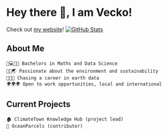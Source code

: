 # Hey there 👋, I am Vecko!
Check out [my website](www.vecko.me)!
[![GitHub Stats](https://github-readme-stats.vercel.app/api?username=VeckoTheGecko&show_icons=true&theme=gotham&hide_border=true&count_private=true)](https://github.com/anuraghazra/github-readme-stats)

<!-- Insert geospatial GIF here -->
## About Me
```
🧮💻👨‍💻 Bachelors in Maths and Data Science
🌲🌊🌏 Passionate about the environment and sustainability
🌱🌱🌱 Chasing a career in earth data
🌍🌍🌍 Open to work opportunities, local and international
```

## Current Projects
```
🏚 ClimateTown Knowledge Hub (project lead)
🌊 OceanParcels (contributor)
```
